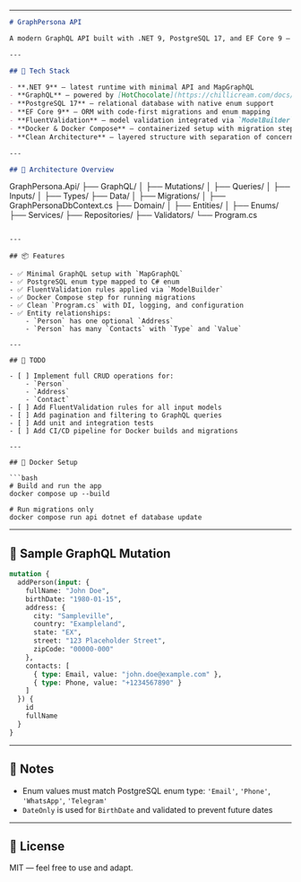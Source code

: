 ﻿---

```markdown
# GraphPersona API

A modern GraphQL API built with .NET 9, PostgreSQL 17, and EF Core 9 — designed with clean architecture, minimal GraphQL setup via MapGraphQL, and full Docker support.

---

## 🚀 Tech Stack

- **.NET 9** — latest runtime with minimal API and MapGraphQL
- **GraphQL** — powered by [HotChocolate](https://chillicream.com/docs/hotchocolate) with `MapGraphQL` for minimal API-style schema
- **PostgreSQL 17** — relational database with native enum support
- **EF Core 9** — ORM with code-first migrations and enum mapping
- **FluentValidation** — model validation integrated via `ModelBuilder`
- **Docker & Docker Compose** — containerized setup with migration step
- **Clean Architecture** — layered structure with separation of concerns

---

## 🧱 Architecture Overview

```
GraphPersona.Api/
├── GraphQL/
│   ├── Mutations/
│   ├── Queries/
│   ├── Inputs/
│   ├── Types/
├── Data/
│   ├── Migrations/
│   ├── GraphPersonaDbContext.cs
├── Domain/
│   ├── Entities/
│   ├── Enums/
├── Services/
├── Repositories/
├── Validators/
└── Program.cs
```

---

## 📦 Features

- ✅ Minimal GraphQL setup with `MapGraphQL`
- ✅ PostgreSQL enum type mapped to C# enum
- ✅ FluentValidation rules applied via `ModelBuilder`
- ✅ Docker Compose step for running migrations
- ✅ Clean `Program.cs` with DI, logging, and configuration
- ✅ Entity relationships:
    - `Person` has one optional `Address`
    - `Person` has many `Contacts` with `Type` and `Value`

---

## 📌 TODO

- [ ] Implement full CRUD operations for:
    - `Person`
    - `Address`
    - `Contact`
- [ ] Add FluentValidation rules for all input models
- [ ] Add pagination and filtering to GraphQL queries
- [ ] Add unit and integration tests
- [ ] Add CI/CD pipeline for Docker builds and migrations

---

## 🐳 Docker Setup

```bash
# Build and run the app
docker compose up --build

# Run migrations only
docker compose run api dotnet ef database update
```

---

## 🧪 Sample GraphQL Mutation

```graphql
mutation {
  addPerson(input: {
    fullName: "John Doe",
    birthDate: "1980-01-15",
    address: {
      city: "Sampleville",
      country: "Exampleland",
      state: "EX",
      street: "123 Placeholder Street",
      zipCode: "00000-000"
    },
    contacts: [
      { type: Email, value: "john.doe@example.com" },
      { type: Phone, value: "+1234567890" }
    ]
  }) {
    id
    fullName
  }
}
```

---

## 🧠 Notes

- Enum values must match PostgreSQL enum type: `'Email'`, `'Phone'`, `'WhatsApp'`, `'Telegram'`
- `DateOnly` is used for `BirthDate` and validated to prevent future dates

---

## 📄 License

MIT — feel free to use and adapt.